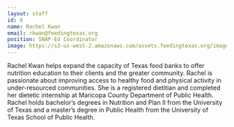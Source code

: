 ```yaml
---
layout: staff
id: 6
name: Rachel Kwan
email: rkwan@feedingtexas.org
position: SNAP-Ed Coordinator
image: https://s3-us-west-2.amazonaws.com/assets.feedingtexas.org/images/staff/rachel-kwan.JPG
---
```

Rachel Kwan helps expand the capacity of Texas food banks to offer nutrition education to their clients and the greater community. Rachel is passionate about improving access to healthy food and physical activity in under-resourced communities. She is a registered dietitian and completed her dietetic internship at Maricopa County Department of Public Health.  Rachel holds bachelor’s degrees in Nutrition and Plan II from the University of Texas and a master’s degree in Public Health from the University of Texas School of Public Health. 
